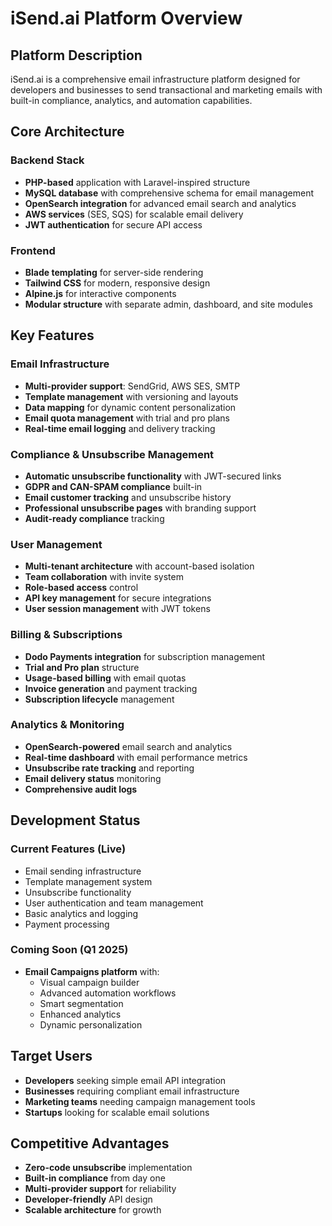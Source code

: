 # iSend.ai Platform Overview

## Platform Description
iSend.ai is a comprehensive email infrastructure platform designed for developers and businesses to send transactional and marketing emails with built-in compliance, analytics, and automation capabilities.

## Core Architecture

### Backend Stack
- **PHP-based** application with Laravel-inspired structure
- **MySQL database** with comprehensive schema for email management
- **OpenSearch integration** for advanced email search and analytics
- **AWS services** (SES, SQS) for scalable email delivery
- **JWT authentication** for secure API access

### Frontend
- **Blade templating** for server-side rendering
- **Tailwind CSS** for modern, responsive design
- **Alpine.js** for interactive components
- **Modular structure** with separate admin, dashboard, and site modules

## Key Features

### Email Infrastructure
- **Multi-provider support**: SendGrid, AWS SES, SMTP
- **Template management** with versioning and layouts
- **Data mapping** for dynamic content personalization
- **Email quota management** with trial and pro plans
- **Real-time email logging** and delivery tracking

### Compliance & Unsubscribe Management
- **Automatic unsubscribe functionality** with JWT-secured links
- **GDPR and CAN-SPAM compliance** built-in
- **Email customer tracking** and unsubscribe history
- **Professional unsubscribe pages** with branding support
- **Audit-ready compliance** tracking

### User Management
- **Multi-tenant architecture** with account-based isolation
- **Team collaboration** with invite system
- **Role-based access** control
- **API key management** for secure integrations
- **User session management** with JWT tokens

### Billing & Subscriptions
- **Dodo Payments integration** for subscription management
- **Trial and Pro plan** structure
- **Usage-based billing** with email quotas
- **Invoice generation** and payment tracking
- **Subscription lifecycle** management

### Analytics & Monitoring
- **OpenSearch-powered** email search and analytics
- **Real-time dashboard** with email performance metrics
- **Unsubscribe rate tracking** and reporting
- **Email delivery status** monitoring
- **Comprehensive audit logs**

## Development Status

### Current Features (Live)
- Email sending infrastructure
- Template management system
- Unsubscribe functionality
- User authentication and team management
- Basic analytics and logging
- Payment processing

### Coming Soon (Q1 2025)
- **Email Campaigns platform** with:
  - Visual campaign builder
  - Advanced automation workflows
  - Smart segmentation
  - Enhanced analytics
  - Dynamic personalization

## Target Users
- **Developers** seeking simple email API integration
- **Businesses** requiring compliant email infrastructure
- **Marketing teams** needing campaign management tools
- **Startups** looking for scalable email solutions

## Competitive Advantages
- **Zero-code unsubscribe** implementation
- **Built-in compliance** from day one
- **Multi-provider support** for reliability
- **Developer-friendly** API design
- **Scalable architecture** for growth 